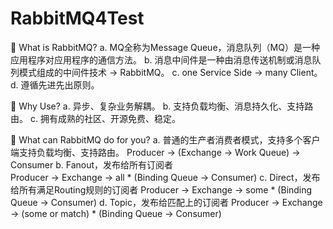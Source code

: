 # RabbitMQ4Test

	What is RabbitMQ?
a.	MQ全称为Message Queue，消息队列（MQ）是一种应用程序对应用程序的通信方法。
b.	消息中间件是一种由消息传送机制或消息队列模式组成的中间件技术 -> RabbitMQ。
c.	one Service Side -> many Client。
d.	遵循先进先出原则。

	Why Use?
a.	异步、复杂业务解耦。
b.	支持负载均衡、消息持久化、支持路由。
c.	拥有成熟的社区、开源免费、稳定。

	What can RabbitMQ do for you?
a.	普通的生产者消费者模式，支持多个客户端支持负载均衡、支持路由。
   Producer -> (Exchange -> Work Queue) -> Consumer
b.	Fanout，发布给所有订阅者  
   Producer -> Exchange -> all * (Binding Queue ->  Consumer)
c.	Direct，发布给所有满足Routing规则的订阅者
   Producer -> Exchange -> some * (Binding Queue ->  Consumer)
d.	Topic，发布给匹配上的订阅者
   Producer -> Exchange -> (some or match) * (Binding Queue ->  Consumer)

